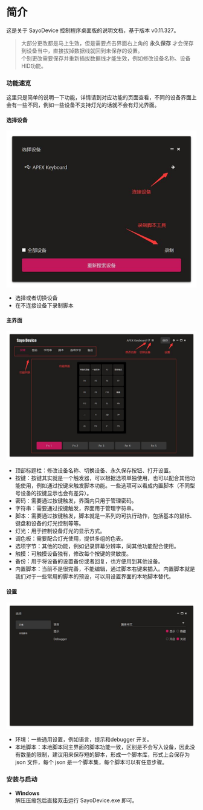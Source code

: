 # 简介

这是关于 SayoDevice 控制程序桌面版的说明文档，基于版本 v0.11.327。

> 大部分更改都是马上生效，但是需要点击界面右上角的 **永久保存** 才会保存到设备当中，直接拔掉数据线就回到未保存的设置。  
个别更改需要保存并重新插拔数据线才能生效，例如修改设备名称、设备HID功能。

### 功能速览

这里只是简单的说明一下功能，详情请到对应功能的页面查看，不同的设备界面上会有一些不同，例如一些设备不支持灯光的话就不会有灯光界面。

#### 选择设备

![选择设备](./img/intro-select-device.jpg)

- 选择或者切换设备
- 在不连接设备下录制脚本

#### 主界面

![主要界面](./img/intro-main-window.jpg)


- 顶部标题栏：修改设备名称、切换设备、永久保存按钮、打开设置。
- 按键：按键其实就是一个触发器，可以根据选项单独使用，也可以配合其他功能使用，例如通过按键来触发脚本功能。一些选项可以看成内置脚本（不同型号设备的按键显示也会有差异）。
- 密码：需要通过按键触发，界面内只用于管理密码。
- 字符串：需要通过按键触发，界面用于管理字符串。
- 脚本：需要通过按键触发，脚本就是一系列的可执行动作，包括基本的鼠标、键盘和设备的灯光控制等等。
- 灯光：用于控制设备灯光的显示方式。
- 调色板：需要配合灯光使用，提供多组的色表。
- 选项字节：其他的功能，例如记录屏幕分辨率，同其他功能配合使用。
- 触摸：可触摸设备独有，修改每个按键的灵敏度。
- 备份：用于将设备的设置备份或者回复，也方便用到其他设备。
- 内置脚本：当前不是很完善，不能编辑，通过脚本右键来插入。内置脚本就是我们对于一些常用的脚本的预设，可以用设置界面的本地脚本替代。

#### 设置

![设置界面](./img/setting.jpg)

- 环境：一些通用设置，例如语言，提示和debugger 开关。
- 本地脚本：本地脚本同主界面的脚本功能一致，区别是不会写入设备，因此没有数量的限制，建议用来保存短的脚本，形成一个脚本库，形式上会保存为 json 文件，每个 json 是一个脚本集，每个脚本可以有任意步骤。

### 安装与启动

+ **Windows**  
解压压缩包后直接双击运行 SayoDevice.exe 即可。

<!--
+ **Linux**  
打开命令行工具，移动到根目录，使用管理员权限运行：  
```bash
sudo ./SayoDevice
```

+ **macOS**  
macOS 需要先安装：  
1. 双击打开 SayoDevice.dmg，右键“访达”新建一个“访达”窗口  
2. 将打开的 SayoDevice.dmg 中的 SayoDevice.app 拖拽到“访达”窗口侧边栏的“应用程序”  
3. 推出 SayoDevice.dmg  
然后就可以通过命令行启动：  
>PS: 拖拽文件到终端.app 的窗口可以直接获得路径，省去从终端移动到文件目录的步骤。  
```bash
sudo ./SayoDevice_mac.sh
```
-->
